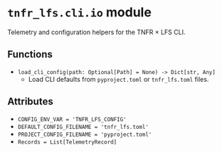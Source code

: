 # `tnfr_lfs.cli.io` module
Telemetry and configuration helpers for the TNFR × LFS CLI.

## Functions
- `load_cli_config(path: Optional[Path] = None) -> Dict[str, Any]`
  - Load CLI defaults from ``pyproject.toml`` or ``tnfr_lfs.toml`` files.

## Attributes
- `CONFIG_ENV_VAR = 'TNFR_LFS_CONFIG'`
- `DEFAULT_CONFIG_FILENAME = 'tnfr_lfs.toml'`
- `PROJECT_CONFIG_FILENAME = 'pyproject.toml'`
- `Records = List[TelemetryRecord]`


